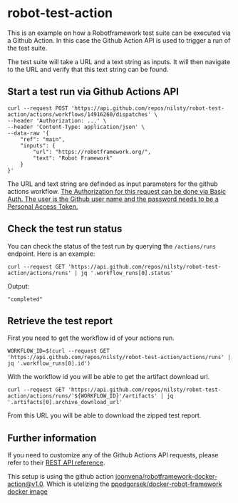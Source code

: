 # robot-test-action

This is an example on how a Robotframework test suite can be executed via a Github Action.
In this case the Github Action API is used to trigger a run of the test suite.

The test suite will take a URL and a text string as inputs. It will then navigate to the URL and verify that this text string can be found.

## Start a test run via Github Actions API

```
curl --request POST 'https://api.github.com/repos/nilsty/robot-test-action/actions/workflows/14916260/dispatches' \
--header 'Authorization: ...' \
--header 'Content-Type: application/json' \
--data-raw '{
    "ref": "main",
    "inputs": {
        "url": "https://robotframework.org/",
        "text": "Robot Framework"
    }
}'
```

The URL and text string are definded as input parameters for the github actions workflow.
[The Authorization for this request can be done via Basic Auth. The user is the Github user name and the password needs to be a Personal Access Token.](https://docs.github.com/en/rest/overview/other-authentication-methods#via-oauth-and-personal-access-tokens)

## Check the test run status

You can check the status of the test run by querying the `/actions/runs` endpoint. Here is an example:

```
curl --request GET 'https://api.github.com/repos/nilsty/robot-test-action/actions/runs' | jq '.workflow_runs[0].status'
```

Output:

```
"completed"
```

## Retrieve the test report

First you need to get the workflow id of your actions run.

```
WORKFLOW_ID=$(curl --request GET 'https://api.github.com/repos/nilsty/robot-test-action/actions/runs' | jq '.workflow_runs[0].id')
```

With the workflow id you will be able to get the artifact download url.

```
curl --request GET 'https://api.github.com/repos/nilsty/robot-test-action/actions/runs/'${WORKFLOW_ID}'/artifacts' | jq '.artifacts[0].archive_download_url'
```

From this URL you will be able to download the zipped test report.

## Further information

If you need to customize any of the Github Actions API requests, please refer to their [REST API reference](https://docs.github.com/en/rest/reference/actions).

This setup is using the github action [joonvena/robotframework-docker-action@v1.0](https://github.com/joonvena/robotframework-docker-action). Which is utelizing the [ppodgorsek/docker-robot-framework docker image](https://github.com/ppodgorsek/docker-robot-framework)
